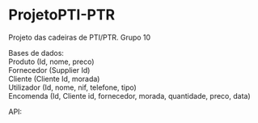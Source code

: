 # ProjetoPTI-PTR
Projeto das cadeiras de PTI/PTR. Grupo 10

Bases de dados: </br>
    Produto (Id, nome, preco) </br>
    Fornecedor (Supplier Id) </br>
    Cliente (Cliente Id, morada) </br>
    Utilizador (Id, nome, nif, telefone, tipo) </br>
    Encomenda (Id, Cliente id, fornecedor, morada, quantidade, preco, data) </br>

API:

